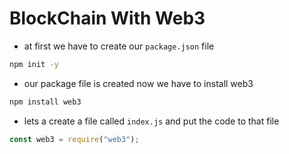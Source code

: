 # BlockChain With Web3

- at first we have to create our `package.json` file

```bash
npm init -y
```

- our package file is created now we have to install web3

```bash
npm install web3
```

- lets a create a file called `index.js` and put the code to that file

```js
const web3 = require("web3");
```

